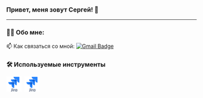 ### Привет, меня зовут Сергей! 👋

---

### 👨‍💻 Обо мне:

📫 Как связаться со мной: [![Gmail Badge](https://img.shields.io/badge/-Gmail-red?style=flat&logo=Gmail&logoColor=white)](mailto:s.vinokurov@gmail.com)


### 🛠 Используемые инструменты

<div>
  <img src="https://github.com/devicons/devicon/blob/master/icons/jira/jira-original-wordmark.svg" title="Jira" alt="Jira" width="40" height="40"/>&nbsp;
  <a href="https://www.atlassian.com/software/jira" target="_blank"> <img src="https://github.com/devicons/devicon/blob/master/icons/jira/jira-original-wordmark.svg" alt="Jira" width="40" height="40"/> </a>
</div>